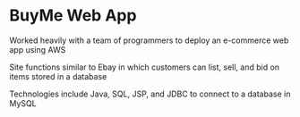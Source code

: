 # BuyMe Web App

Worked heavily with a team of programmers to deploy an e-commerce web app using AWS

Site functions similar to Ebay in which customers can list, sell, and bid on items stored in a database

Technologies include Java, SQL, JSP, and JDBC to connect to a database in MySQL
